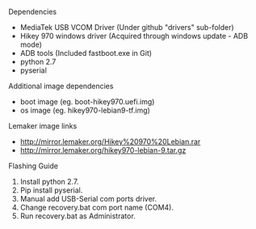Dependencies
- MediaTek USB VCOM Driver (Under github "drivers" sub-folder)
- Hikey 970 windows driver (Acquired through windows update - ADB mode)
- ADB tools (Included fastboot.exe in Git)
- python 2.7
- pyserial

Additional image dependencies
- boot image (eg. boot-hikey970.uefi.img)
- os image (eg. hikey970-lebian9-tf.img)

Lemaker image links
- http://mirror.lemaker.org/Hikey%20970%20Lebian.rar
- http://mirror.lemaker.org/hikey970-lebian-9.tar.gz

Flashing Guide
1. Install python 2.7.
2. Pip install pyserial.
3. Manual add USB-Serial com ports driver.
4. Change recovery.bat com port name (COM4).
5. Run recovery.bat as Administrator.
